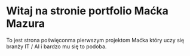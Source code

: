 # Witaj na stronie portfolio Maćka Mazura 

To jest strona poświęconma pierwszym projektom Maćka który uczy się branży IT / AI i bardzo mu się to podoba.
